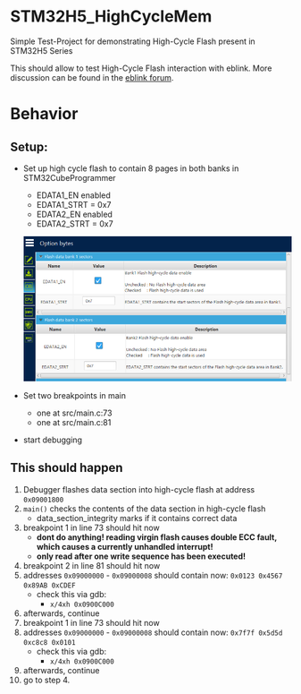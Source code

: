 # STM32H5_HighCycleMem

Simple Test-Project for demonstrating High-Cycle Flash present in STM32H5 Series

This should allow to test High-Cycle Flash interaction with eblink.
More discussion can be found in the [eblink forum](https://embitz.org/forum/thread-205-post-858.html).

# Behavior

## Setup:

- Set up high cycle flash to contain 8 pages in both banks in STM32CubeProgrammer
    - EDATA1_EN enabled
    - EDATA1_STRT = 0x7
    - EDATA2_EN enabled
    - EDATA2_STRT = 0x7

    ![Screenshot of STM32CubeProgrammer](doc_ressources/stm32CubeProgrammer.png)

- Set two breakpoints in main
    - one at src/main.c:73
    - one at src/main.c:81
- start debugging

## This should happen

1. Debugger flashes data section into high-cycle flash at address `0x09001800`
2. `main()` checks the contents of the data section in high-cycle flash
    - data_section_integrity marks if it contains correct data
3. breakpoint 1 in line 73 should hit now
    - **dont do anything! reading virgin flash causes double ECC fault, which causes a currently unhandled interrupt!**
    - **only read after one write sequence has been executed!**
4. breakpoint 2 in line 81 should hit now
5. addresses `0x09000000` - `0x09000008` should contain now: `0x0123 0x4567 0x89AB 0xCDEF`
    - check this via gdb:
        - `x/4xh 0x0900C000`
6. afterwards, continue
7. breakpoint 1 in line 73 should hit now
8. addresses `0x09000000` - `0x09000008` should contain now: `0x7f7f 0x5d5d 0xc8c8 0x0101`
    - check this via gdb:
        - `x/4xh 0x0900C000`
9. afterwards, continue 
10. go to step 4.
